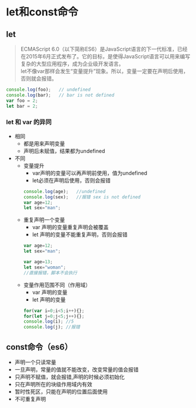 # let和const命令
## let
> ECMAScript 6.0（以下简称ES6）是JavaScript语言的下一代标准，已经在2015年6月正式发布了。它的目标，是使得JavaScript语言可以用来编写复杂的大型应用程序，成为企业级开发语言。<br>
let不像var那样会发生“变量提升”现象。所以，变量一定要在声明后使用，否则就会报错。

```javascript
console.log(foo);   // undefined
console.log(bar);   // bar is not defined
var foo = 2;
let bar = 2;
```

### let 和 var 的异同
- 相同
  - 都是用来声明变量
  - 声明后未赋值，结果都为undefined
- 不同
  - 变量提升
    - var声明的变量可以再声明前使用，值为undefined
    - let必须在声明后使用，否则会报错
    ```javascript
    console.log(age);   //undefined
    console.log(sex);   //报错 sex is not defined
    var age=12;
    let sex="man";
    ```
  - 重复声明一个变量
    - var 声明的变量重复声明会被覆盖
    - let 声明的变量不能重复声明，否则会报错
    ```javascript
    var age=12;
    let sex="man";

    var age=13;
    let sex="woman";
    //直接报错，脚本不会执行
    ```
  - 变量作用范围不同（作用域）
    - var 声明的变量
    - let 声明的变量
    ```javascript
    for(var i=0;i<5;i++){};
    for(let j=0;j<5;j++){};
    console.log(i); //5
    console.log(j); //报错
    ```

## const命令（es6）
- 声明一个只读常量
- 一旦声明，常量的值就不能改变，改变常量的值会报错
- 只声明不赋值，就会报错,声明的时候必须初始化
- 只在声明所在的块级作用域内有效
- 暂时性死区，只能在声明的位置后面使用
- 不可重复声明  
